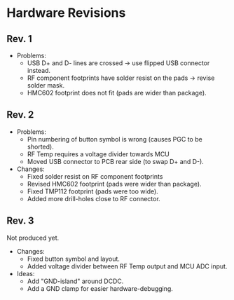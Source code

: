 Hardware Revisions
==================

##  Rev. 1
- Problems:
	- USB D+ and D- lines are crossed → use flipped USB connector instead.
	- RF component footprints have solder resist on the pads → revise solder mask.
	- HMC602 footprint does not fit (pads are wider than package).


## Rev. 2
- Problems:
	- Pin numbering of button symbol is wrong (causes PGC to be shorted).
	- RF Temp requires a voltage divider towards MCU
	- Moved USB connector to PCB rear side (to swap D+ and D-).
- Changes:
	- Fixed solder resist on RF component footprints
	- Revised HMC602 footprint (pads were wider than package).
	- Fixed TMP112 footprint (pads were too wide).
	- Added more drill-holes close to RF connector.


## Rev. 3
Not produced yet.

- Changes:
	- Fixed button symbol and layout.
	- Added voltage divider between RF Temp output and MCU ADC input.
- Ideas:
	- Add "GND-island" around DCDC.
	- Add a GND clamp for easier hardware-debugging.

